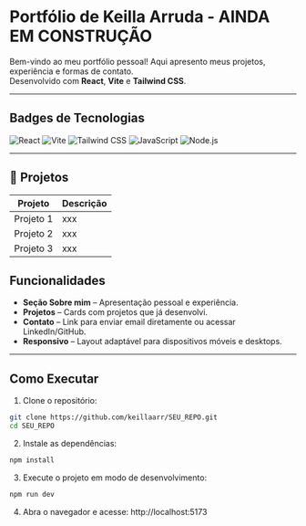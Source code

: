 # Portfólio de Keilla Arruda - AINDA EM CONSTRUÇÃO

Bem-vindo ao meu portfólio pessoal! Aqui apresento meus projetos, experiência e formas de contato.  
Desenvolvido com **React**, **Vite** e **Tailwind CSS**.

---

##  Badges de Tecnologias

![React](https://img.shields.io/badge/React-61DAFB?style=for-the-badge&logo=react&logoColor=black)
![Vite](https://img.shields.io/badge/Vite-646CFF?style=for-the-badge&logo=vite&logoColor=white)
![Tailwind CSS](https://img.shields.io/badge/Tailwind_CSS-38B2AC?style=for-the-badge&logo=tailwind-css&logoColor=white)
![JavaScript](https://img.shields.io/badge/JavaScript-F7DF1E?style=for-the-badge&logo=javascript&logoColor=black)
![Node.js](https://img.shields.io/badge/Node.js-339933?style=for-the-badge&logo=node.js&logoColor=white)

---

## 🔹 Projetos

| Projeto | Descrição |  
|---------|-----------|
| Projeto 1 | xxx |
| Projeto 2 | xxx |
| Projeto 3 | xxx |



##  Funcionalidades

- **Seção Sobre mim** – Apresentação pessoal e experiência.
- **Projetos** – Cards com projetos que já desenvolvi.
- **Contato** – Link para enviar email diretamente ou acessar LinkedIn/GitHub.
- **Responsivo** – Layout adaptável para dispositivos móveis e desktops.

---

##  Como Executar

1. Clone o repositório:

```bash
git clone https://github.com/keillaarr/SEU_REPO.git
cd SEU_REPO
````
2. Instale as dependências:
   
```bash
npm install
````

3. Execute o projeto em modo de desenvolvimento:

```bash
npm run dev
````
4. Abra o navegador e acesse:
http://localhost:5173


